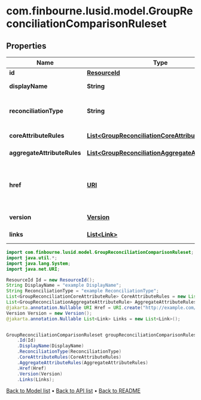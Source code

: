 # com.finbourne.lusid.model.GroupReconciliationComparisonRuleset

## Properties

Name | Type | Description | Notes
------------ | ------------- | ------------- | -------------
**id** | [**ResourceId**](ResourceId.md) |  | [default to ResourceId]
**displayName** | **String** | The name of the ruleset | [default to String]
**reconciliationType** | **String** | The type of reconciliation to perform. \&quot;Holding\&quot; | \&quot;Transaction\&quot; | \&quot;Valuation\&quot; | [default to String]
**coreAttributeRules** | [**List&lt;GroupReconciliationCoreAttributeRule&gt;**](GroupReconciliationCoreAttributeRule.md) | The core comparison rules | [default to List<GroupReconciliationCoreAttributeRule>]
**aggregateAttributeRules** | [**List&lt;GroupReconciliationAggregateAttributeRule&gt;**](GroupReconciliationAggregateAttributeRule.md) | The aggregate comparison rules | [default to List<GroupReconciliationAggregateAttributeRule>]
**href** | [**URI**](URI.md) | The specific Uniform Resource Identifier (URI) for this resource at the requested effective and asAt datetime. | [optional] [default to URI]
**version** | [**Version**](Version.md) |  | [optional] [default to Version]
**links** | [**List&lt;Link&gt;**](Link.md) |  | [optional] [default to List<Link>]

```java
import com.finbourne.lusid.model.GroupReconciliationComparisonRuleset;
import java.util.*;
import java.lang.System;
import java.net.URI;

ResourceId Id = new ResourceId();
String DisplayName = "example DisplayName";
String ReconciliationType = "example ReconciliationType";
List<GroupReconciliationCoreAttributeRule> CoreAttributeRules = new List<GroupReconciliationCoreAttributeRule>();
List<GroupReconciliationAggregateAttributeRule> AggregateAttributeRules = new List<GroupReconciliationAggregateAttributeRule>();
@jakarta.annotation.Nullable URI Href = URI.create("http://example.com/Href");
Version Version = new Version();
@jakarta.annotation.Nullable List<Link> Links = new List<Link>();


GroupReconciliationComparisonRuleset groupReconciliationComparisonRulesetInstance = new GroupReconciliationComparisonRuleset()
    .Id(Id)
    .DisplayName(DisplayName)
    .ReconciliationType(ReconciliationType)
    .CoreAttributeRules(CoreAttributeRules)
    .AggregateAttributeRules(AggregateAttributeRules)
    .Href(Href)
    .Version(Version)
    .Links(Links);
```


[Back to Model list](../README.md#documentation-for-models) &#8226; [Back to API list](../README.md#documentation-for-api-endpoints) &#8226; [Back to README](../README.md)
